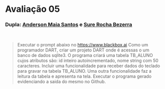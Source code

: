# Avaliação 05


### **Dupla:** [Anderson Maia Santos](https://github.com/TheAnders007) e [Sure Rocha Bezerra](https://github.com/surerocha)

<br>

> Executar o prompt abaixo no https://www.blackbox.ai Como um programador DART, criar um projeto DART onde é acessas o um banco de dados sqlite3. O programa criará uma tabela TB_ALUNO cujos atributos são: id inteiro autoincrementado, nome string com 50 caracteres. Incluir uma funcionalidade para receber dados do teclado para gravar na tabela TB_ALUNO. Uma outra funcionalidade faz a leitura da tabela e apresenta na tela.
> Executar o programa gerado evidenciando a saida do mesmo no Github.

<br> 
